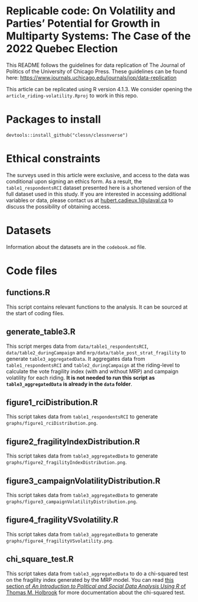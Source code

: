 # Replicable code: On Volatility and Parties’ Potential for Growth in Multiparty Systems: The Case of the 2022 Quebec Election

This README follows the guidelines for data replication of The Journal of Politics of the University of Chicago Press. These guidelines can be found here: https://www.journals.uchicago.edu/journals/jop/data-replication

This article can be replicated using R version 4.1.3. We consider opening the `article_riding-volatility.Rproj` to work in this repo.

# Packages to install
`devtools::install_github("clessn/clessnverse")`

# Ethical constraints
The surveys used in this article were exclusive, and access to the data was conditional upon signing an ethics form. As a result, the `table1_respondentsRCI` dataset presented here is a shortened version of the full dataset used in this study. If you are interested in accessing additional variables or data, please contact us at <hubert.cadieux.1@ulaval.ca> to discuss the possibility of obtaining access.

# Datasets
Information about the datasets are in the `codebook.md` file.

# Code files

## functions.R
This script contains relevant functions to the analysis. It can be sourced at the start of coding files.

## generate_table3.R
This script merges data from `data/table1_respondentsRCI`, `data/table2_duringCampaign` and `mrp/data/table_post_strat_fragility` to generate `table3_aggregatedData`. It aggregates data from `table1_respondentsRCI` and `table2_duringCampaign` at the riding-level to calculate the vote fragility index (with and without MRP) and campaign volatility for each riding. **It is not needed to run this script as `table3_aggregatedData` is already in the `data` folder**.

## figure1_rciDistribution.R
This script takes data from `table1_respondentsRCI` to generate `graphs/figure1_rciDistribution.png`.

## figure2_fragilityIndexDistribution.R
This script takes data from `table3_aggregatedData` to generate `graphs/figure2_fragilityIndexDistribution.png`.

## figure3_campaignVolatilityDistribution.R
This script takes data from `table3_aggregatedData` to generate `graphs/figure3_campaignVolatilityDistribution.png`.

## figure4_fragilityVSvolatility.R
This script takes data from `table3_aggregatedData` to generate `graphs/figure4_fragilityVSvolatility.png`.

## chi_square_test.R
This script takes data from `table3_aggregatedData` to do a chi-squared test on the fragility index generated by the MRP model. You can read [this section of *An Introduction to Political and Social Data Analysis Using R* of Thomas M. Holbrook](https://bookdown.org/tomholbrook12/bookdown-demo/hypothesis-testing-with-crosstabs.html#hypothesis-testing-with-crosstabs-1) for more documentation about the chi-squared test.